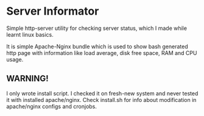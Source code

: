 # Server Informator

Simple http-server utility for checking server status, which I made while learnt linux basics.

It is simple Apache-Nginx bundle which is used to show bash generated http page with information like load average, disk free space, RAM and CPU usage.

## WARNING! 
I only wrote install script. I checked it on fresh-new system and never tested it with installed apache/nginx. Check install.sh for info about modification in apache/nginx configs and cronjobs.
